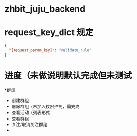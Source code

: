 # zhbit_juju_backend

# request_key_dict 规定
```json
{
  "[request_param_key]": "validate_rule" 
}
```

# 进度（未做说明默认完成但未测试
*群组
  * 创建群组
  * 删除群组（未加入权限控制，需完成
  * 查看活动（列表形式
  * 查看群组
  * 关注/取消关注群组
  * 
  
    